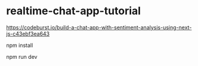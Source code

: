 # realtime-chat-app-tutorial
https://codeburst.io/build-a-chat-app-with-sentiment-analysis-using-next-js-c43ebf3ea643

npm install

npm run dev

